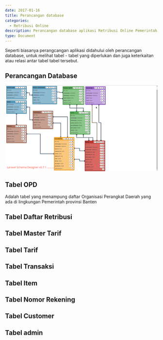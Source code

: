 ```yaml
---
date: 2017-01-16
title: Perancangan database
categories:
  - Retribusi Online
description: Perancangan database aplikasi Retribusi Online Pemerintah Provinsi Banten
type: Document
---
```


Seperti biasanya perangcangan aplikasi didahului oleh perancangan database, untuk melihat tabel - tabel yang diperlukan dan juga keterkaitan atau relasi antar tabel tabel tersebut.

## Perancangan Database

 [![Perancangan database sistem](/images/retribusi-online/perancangan-database/retibusi_online-perancangan-database-sistem.png)](/images/retribusi-online/perancangan-database/retibusi_online-perancangan-database-sistem.png)

## Tabel OPD

Adalah tabel yang menampung daftar Organisasi Perangkat Daerah yang ada di lingkungan Pemerintah provinsi Banten 

## Tabel Daftar Retribusi

## Tabel Master Tarif

## Tabel Tarif

## Tabel Transaksi

## Tabel Item

## Tabel Nomor Rekening

## Tabel Customer

## Tabel admin


